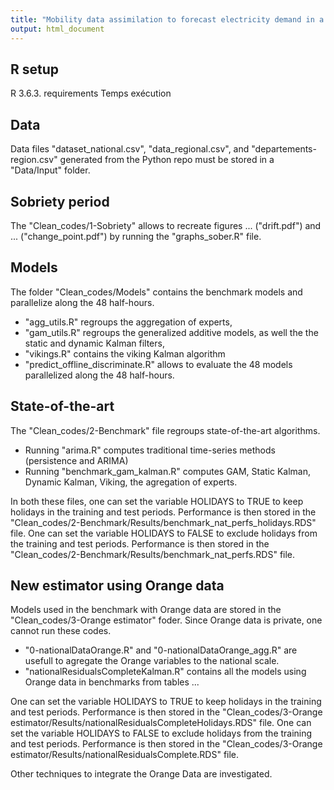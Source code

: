 ```yaml
---
title: "Mobility data assimilation to forecast electricity demand in a sobriety context in France"
output: html_document
---
```


## R setup

R 3.6.3.
requirements
Temps exécution

## Data

Data files "dataset_national.csv", "data_regional.csv", and "departements-region.csv" generated from the Python repo must be stored in a "Data/Input" folder.

## Sobriety period

The "Clean_codes/1-Sobriety" allows to recreate figures ... ("drift.pdf") and ...  ("change_point.pdf") by running the "graphs_sober.R" file.

## Models
The folder "Clean_codes/Models" contains the benchmark models and parallelize along the 48 half-hours. 

*  "agg_utils.R" regroups the aggregation of experts,
*  "gam_utils.R" regroups the generalized additive models, as well the the static and dynamic Kalman filters,
*  "vikings.R" contains the viking Kalman algorithm
*  "predict_offline_discriminate.R" allows to evaluate the 48 models parallelized along the 48 half-hours.

## State-of-the-art
The "Clean_codes/2-Benchmark" file regroups state-of-the-art algorithms. 

* Running "arima.R" computes traditional time-series methods (persistence and ARIMA)
* Running "benchmark_gam_kalman.R" computes GAM, Static Kalman, Dynamic Kalman, Viking, the agregation of experts. 

In both these files, one can set the variable HOLIDAYS to TRUE to keep holidays in the training and test periods.
Performance is then stored in the "Clean_codes/2-Benchmark/Results/benchmark_nat_perfs_holidays.RDS" file. 
One can set the variable HOLIDAYS to FALSE to exclude holidays from the training and test periods.
Performance is then stored in the "Clean_codes/2-Benchmark/Results/benchmark_nat_perfs.RDS" file.

## New estimator using Orange data
Models used in the benchmark with Orange data are stored in the "Clean_codes/3-Orange estimator" foder.
Since Orange data is private, one cannot run these codes.

* "0-nationalDataOrange.R" and "0-nationalDataOrange_agg.R" are usefull to agregate the Orange variables to the national scale.
* "nationalResidualsCompleteKalman.R" contains all the models using Orange data in benchmarks from tables ...

One can set the variable HOLIDAYS to TRUE to keep holidays in the training and test periods.
Performance is then stored in the "Clean_codes/3-Orange estimator/Results/nationalResidualsCompleteHolidays.RDS" file. 
One can set the variable HOLIDAYS to FALSE to exclude holidays from the training and test periods.
Performance is then stored in the "Clean_codes/3-Orange estimator/Results/nationalResidualsComplete.RDS" file.

Other techniques to integrate the Orange Data are investigated.